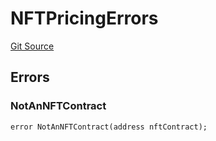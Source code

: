 # NFTPricingErrors
[Git Source](https://github.com/thrackle-io/tron/blob/f405cfa7d52aca0d1bdf3d82da9748579a0bb635/src/common/IErrors.sol)


## Errors
### NotAnNFTContract

```solidity
error NotAnNFTContract(address nftContract);
```

